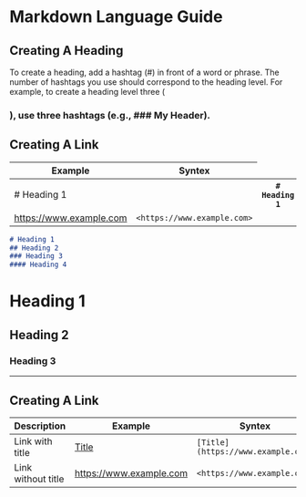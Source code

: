 # Markdown Language Guide

## Creating A Heading
To create a heading, add a hashtag (#) in front of a word or phrase. The number of hashtags you use should correspond to the heading level. For example, to create a heading level three (<h3>), use three hashtags (e.g., ### My Header).

## Creating A Link
| Example | Syntex |
| ----------- | ----------- |
| # Heading 1 | <th>`# Heading 1`<th> |
| <https://www.example.com> | `<https://www.example.com>` |


```markdown
# Heading 1
## Heading 2
### Heading 3
#### Heading 4
```
# Heading 1
## Heading 2
### Heading 3

---
## Creating A Link
| Description | Example | Syntex |
| ----------- | ----------- | ----------- |
| Link with title | [Title](https://www.example.com) | `[Title](https://www.example.com)` |
| Link without title | <https://www.example.com> | `<https://www.example.com>` |
